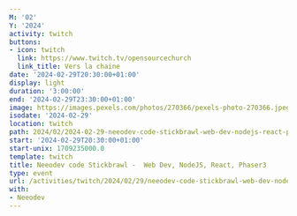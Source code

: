 ```yaml
---
M: '02'
Y: '2024'
activity: twitch
buttons:
- icon: twitch
  link: https://www.twitch.tv/opensourcechurch
  link_title: Vers la chaine
date: '2024-02-29T20:30:00+01:00'
display: light
duration: '3:00:00'
end: '2024-02-29T23:30:00+01:00'
image: https://images.pexels.com/photos/270366/pexels-photo-270366.jpeg
isodate: '2024-02-29'
location: twitch
path: 2024/02/2024-02-29-neeodev-code-stickbrawl-web-dev-nodejs-react-phaser3.md
start: '2024-02-29T20:30:00+01:00'
start-unix: 1709235000.0
template: twitch
title: Neeodev code Stickbrawl -  Web Dev, NodeJS, React, Phaser3
type: event
url: /activities/twitch/2024/02/29/neeodev-code-stickbrawl-web-dev-nodejs-react-phaser3
with:
- Neeodev
---
```

